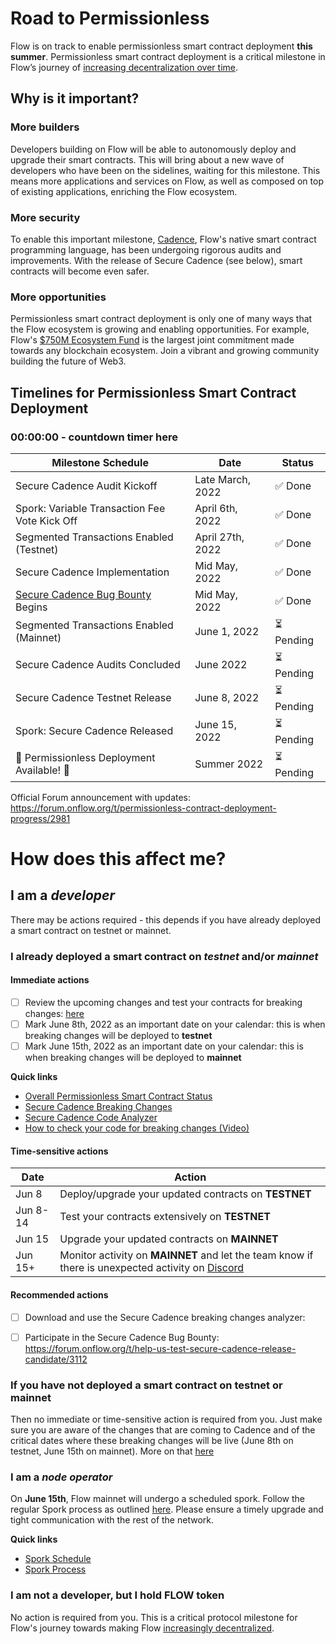 # Road to Permissionless

Flow is on track to enable permissionless smart contract deployment **this summer**. Permissionless smart contract deployment is a critical milestone in Flow’s journey of [increasing decentralization over time](https://www.notboring.co/p/flow-the-normie-blockchain?s=r). 

## Why is it important?

### More builders
Developers building on Flow will be able to autonomously deploy and upgrade their smart contracts. This will bring about a new wave of developers who have been on the sidelines, waiting for this milestone. This means more applications and services on Flow, as well as composed on top of existing applications, enriching the Flow ecosystem. 

### More security
To enable this important milestone, [Cadence](https://docs.onflow.org/cadence/), Flow's native smart contract programming language, has been undergoing rigorous audits and improvements. With the release of Secure Cadence (see below), smart contracts will become even safer.

### More opportunities
Permissionless smart contract deployment is only one of many ways that the Flow ecosystem is growing and enabling opportunities. For example, Flow's [$750M Ecosystem Fund](https://flow.com/ecosystemsupport) is the largest joint commitment made towards any blockchain ecosystem. Join a vibrant and growing community building the future of Web3. 

## Timelines for Permissionless Smart Contract Deployment

### 00:00:00 - countdown timer here

| Milestone Schedule                                     | Date             | Status                           |
|--------------------------------------------------------|------------------|----------------------------------|
| Secure Cadence Audit Kickoff                           | Late March, 2022 | :white_check_mark: Done          |
| Spork: Variable Transaction Fee Vote Kick Off          | April 6th, 2022  | :white_check_mark: Done          |
| Segmented Transactions Enabled (Testnet)               | April 27th, 2022 | :white_check_mark: Done          |
| Secure Cadence Implementation                          | Mid May, 2022    | :white_check_mark: Done          |
| [Secure Cadence Bug Bounty](https://forum.onflow.org/t/help-us-test-secure-cadence-release-candidate/3112) Begins                       | Mid May, 2022    | :white_check_mark: Done          |
| Segmented Transactions Enabled (Mainnet)               | June 1, 2022     | :hourglass_flowing_sand: Pending |
| Secure Cadence Audits Concluded                        | June 2022        | :hourglass_flowing_sand: Pending |
| Secure Cadence Testnet Release                         | June 8, 2022     | :hourglass_flowing_sand: Pending |
| Spork: Secure Cadence Released                         | June 15, 2022    | :hourglass_flowing_sand: Pending |
| :rocket: Permissionless Deployment Available! :rocket: | Summer 2022      | :hourglass_flowing_sand: Pending |

Official Forum announcement with updates: https://forum.onflow.org/t/permissionless-contract-deployment-progress/2981

# How does this affect me? 

## I am a _developer_

There may be actions required - this depends if you have already deployed a smart contract on testnet or mainnet.

### I already deployed a smart contract on _testnet_ and/or _mainnet_

#### Immediate actions 

- [ ] Review the upcoming changes and test your contracts for breaking changes: [here](https://forum.onflow.org/t/breaking-changes-coming-with-secure-cadence-release/3052)
- [ ] Mark June 8th, 2022 as an important date on your calendar: this is when breaking changes will be deployed to **testnet**
- [ ] Mark June 15th, 2022 as an important date on your calendar: this is when breaking changes will be deployed to **mainnet**

**Quick links**
- [Overall Permissionless Smart Contract Status](https://forum.onflow.org/t/permissionless-contract-deployment-progress/2981)
- [Secure Cadence Breaking Changes](https://forum.onflow.org/t/breaking-changes-coming-with-secure-cadence-release/3052)
- [Secure Cadence Code Analyzer](https://forum.onflow.org/t/secure-cadence-breaking-changes-analyzer/3059)
- [How to check your code for breaking changes (Video)](https://youtu.be/58poY8ZiHoo)

#### Time-sensitive actions

| Date     | Action                                                                                                                      |
|----------|-----------------------------------------------------------------------------------------------------------------------------|
| Jun 8    | Deploy/upgrade your updated contracts on **TESTNET**                                                                        |
| Jun 8-14 | Test your contracts extensively on **TESTNET**                                                                              |
| Jun 15   | Upgrade your updated contracts on **MAINNET**                                                                               |
| Jun 15+  | Monitor activity on **MAINNET** and let the team know if there is unexpected activity on [Discord](https://discord.gg/flow) |

#### Recommended actions

- [ ] Download and use the Secure Cadence breaking changes analyzer: 
- [ ] Participate in the Secure Cadence Bug Bounty: https://forum.onflow.org/t/help-us-test-secure-cadence-release-candidate/3112


### If you have not deployed a smart contract on testnet or mainnet

Then no immediate or time-sensitive action is required from you. Just make sure you are aware of the changes that are coming to Cadence and of the critical dates where these breaking changes will be live (June 8th on testnet, June 15th on mainnet). More on that [here](https://forum.onflow.org/t/breaking-changes-coming-with-secure-cadence-release/3052)


### I am a _node operator_

On **June 15th**, Flow mainnet will undergo a scheduled spork. Follow the regular Spork process as outlined [here](https://docs.onflow.org/node-operation/spork/). Please ensure a timely upgrade and tight communication with the rest of the network.

**Quick links**
- [Spork Schedule](https://docs.onflow.org/node-operation/upcoming-sporks/)
- [Spork Process](https://docs.onflow.org/node-operation/spork/) 


### I am not a developer, but I hold FLOW token

No action is required from you. This is a critical protocol milestone for Flow's journey towards making Flow [increasingly decentralized](https://www.notboring.co/p/flow-the-normie-blockchain?s=r). 


